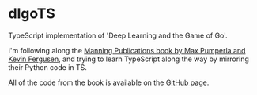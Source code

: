 # dlgoTS
TypeScript implementation of 'Deep Learning and the Game of Go'.

I'm following along the [Manning Publications book by Max Pumperla and Kevin Fergusen](https://www.manning.com/books/deep-learning-and-the-game-of-go), and trying to learn TypeScript along the way by mirroring their Python code in TS.

All of the code from the book is available on the [GitHub page](https://github.com/maxpumperla/deep_learning_and_the_game_of_go).
